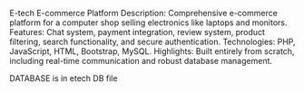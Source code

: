 E-tech E-commerce Platform
Description: Comprehensive e-commerce platform for a computer shop selling electronics like laptops and monitors.
Features: Chat system, payment integration, review system, product filtering, search functionality, and secure authentication.
Technologies: PHP, JavaScript, HTML, Bootstrap, MySQL.
Highlights: Built entirely from scratch, including real-time communication and robust database management.


DATABASE is in etech DB file
